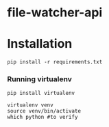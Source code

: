 
# file-watcher-api

# Installation
```
pip install -r requirements.txt
```

### Running virtualenv
```
pip install virtualenv

virtualenv venv
source venv/bin/activate
which python #to verify